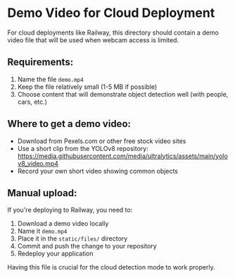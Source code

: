 # Demo Video for Cloud Deployment

For cloud deployments like Railway, this directory should contain a demo video file that will be used when webcam access is limited.

## Requirements:
1. Name the file `demo.mp4`
2. Keep the file relatively small (1-5 MB if possible)
3. Choose content that will demonstrate object detection well (with people, cars, etc.)

## Where to get a demo video:
- Download from Pexels.com or other free stock video sites
- Use a short clip from the YOLOv8 repository: https://media.githubusercontent.com/media/ultralytics/assets/main/yolov8_video.mp4
- Record your own short video showing common objects

## Manual upload:
If you're deploying to Railway, you need to:
1. Download a demo video locally
2. Name it `demo.mp4` 
3. Place it in the `static/files/` directory
4. Commit and push the change to your repository
5. Redeploy your application

Having this file is crucial for the cloud detection mode to work properly. 